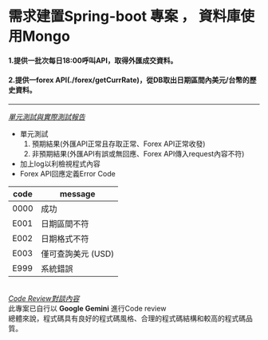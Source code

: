 <H1> 需求建置Spring-boot 專案 ， 資料庫使用Mongo </H1>
<H4> 1.提供一批次每日18:00呼叫API，取得外匯成交資料。 </H4>
<H4> 2.提供一forex API(./forex/getCurrRate)，從DB取出日期區間內美元/台幣的歷史資料。 </H4> 

---
[_單元測試與實際測試報告_](https://docs.google.com/document/d/1aK-UXU6YDLdi8GJCtX6O3qGS7acj_5SGtWZTz8ucmnQ/edit?usp=sharing)
- 單元測試
  1. 預期結果(外匯API正常且存取正常、Forex API正常收發)
  2. 非預期結果(外匯API有誤或無回應、Forex API傳入request內容不符)
- 加上log以利檢視程式內容
- Forex API回應定義Error Code

| code | message      |
|------|--------------|
| 0000 | 成功           |
| E001 | 日期區間不符       |
| E002 | 日期格式不符       |
| E003 | 僅可查詢美元 (USD) |
| E999 | 系統錯誤         |

\
[_Code Review對談內容_](https://docs.google.com/document/d/1Ey7pXwDYz56bWWjeX6FlroPb2QnEo-kRn7sjyuL8_J0/edit?usp=sharing)\
此專案已自行以 ****Google Gemini**** 進行Code review<br/>
總體來說，程式碼具有良好的程式碼風格、合理的程式碼結構和較高的程式碼品質。

